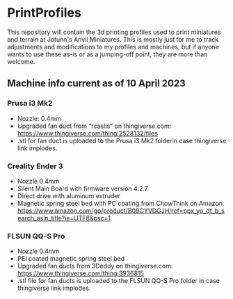# PrintProfiles
This repository will contain the 3d printing profiles used to print miniatures and terrain at Jotunn's Anvil Miniatures. 
This is mostly just for me to track adjustments and modifications to my profiles and machines, but if anyone wants to use these as-is or as a jumping-off point, they are more than welcome. 

## Machine info current as of 10 April 2023
### Prusa i3 Mk2
- Nozzle: 0.4mm
- Upgraded fan duct from "rcaslis" on thingiverse.com:
https://www.thingiverse.com/thing:2528132/files
- .stl for fan duct is uploaded to the Prusa i3 Mk2 folderin case thingiverse link implodes.

### Creality Ender 3
- Nozzle 0.4mm
- Silent Main Board with firmware version 4.2.7 
- Direct drive with aluminum extruder
- Magnetic spring steel bed with PC coating from ChowThink on Amazon: https://www.amazon.com/gp/product/B09CYVDGJH/ref=ppx_yo_dt_b_search_asin_title?ie=UTF8&psc=1

### FLSUN QQ-S Pro
- Nozzle 0.4mm
- PEI coated magnetic spring steel bed
- Upgraded fan ducts from 3Deddy on thingiverse.com: https://www.thingiverse.com/thing:3936815
- .stl file for fan ducts is uploaded to the FLSUN QQ-S Pro folder in case thingiverse link implodes.
